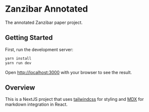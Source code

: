 # Zanzibar Annotated

The annotated Zanzibar paper project.

## Getting Started

First, run the development server:

```bash
yarn install
yarn run dev
```

Open [http://localhost:3000](http://localhost:3000) with your browser to see the result.

## Overview

This is a NextJS project that uses [tailwindcss](https://tailwindcss.com/) for styling and [MDX](https://mdxjs.com/) for markdown integration in React.
